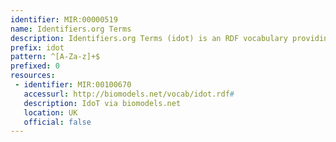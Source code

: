```yaml
---
identifier: MIR:00000519
name: Identifiers.org Terms
description: Identifiers.org Terms (idot) is an RDF vocabulary providing useful terms for describing datasets.
prefix: idot
pattern: ^[A-Za-z]+$
prefixed: 0
resources:
 - identifier: MIR:00100670
   accessurl: http://biomodels.net/vocab/idot.rdf#
   description: IdoT via biomodels.net
   location: UK
   official: false
---
```

